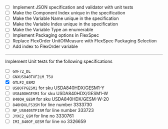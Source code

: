 - [ ] Implement JSON specification and validator with unit tests
- [ ] Make the Component Index unique in the specification
- [ ] Make the Variable Name unique in the specification
- [ ] Make the Variable Index unique in the specification
- [ ] Make the Variable Type an enumerable
- [ ] Implement Packaging options in FlexSpec
- [ ] Replace FlexOrder UnitOfMeasure with FlexSpec Packaging Selection
- [ ] Add index to FlexOrder variable

---

Implement Unit tests for the following specifications
- [ ] `GXF72_DL`
- [ ] `GNXUS840TXF2LM_TSU`
- [X] `GTLF2_GSM2`
- [ ] `US8OFPGESM1` for sku USDA840HDX/GESM1-Y
- [ ] `US840OHGESM1` for sku USDA840HDX/GESM1-W
- [ ] `840OH_GESM` for sku USDA840HDX/GESM-W-20
- [ ] `840HDXLFS3SM` for line number 3333730
- [ ] `NF_US840STF1SM` for line number 333723
- [ ] `JYXC2_GSM` for line no 3330761
- [ ] `IMI_840OF_GESM` for line no 3326659